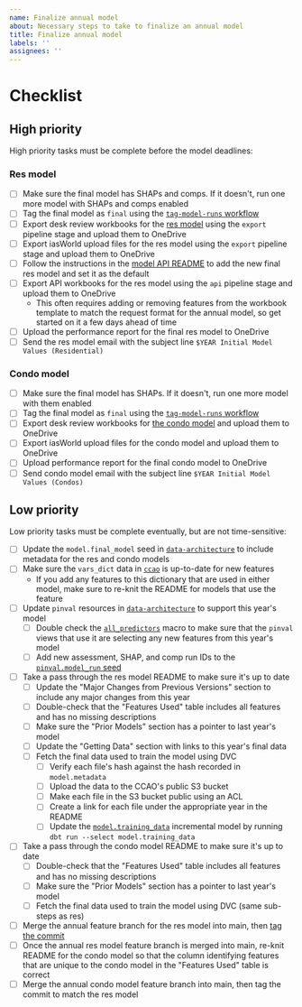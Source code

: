 ```yaml
---
name: Finalize annual model
about: Necessary steps to take to finalize an annual model
title: Finalize annual model
labels: ''
assignees: ''
---
```


# Checklist

## High priority

High priority tasks must be complete before the model deadlines:

### Res model

- [ ] Make sure the final model has SHAPs and comps. If it doesn't, run one more model with SHAPs and comps enabled
- [ ] Tag the final model as `final` using the [`tag-model-runs` workflow](https://github.com/ccao-data/model-res-avm/actions/workflows/tag-model-runs.yaml)
- [ ] Export desk review workbooks for the [res model](https://github.com/ccao-data/model-res-avm/) using the `export` pipeline stage and upload them to OneDrive
- [ ] Export iasWorld upload files for the res model using the `export` pipeline stage and upload them to OneDrive
- [ ] Follow the instructions in the [model API README](https://github.com/ccao-data/api-res-avm/) to add the new final res model and set it as the default
- [ ] Export API workbooks for the res model using the `api` pipeline stage and upload them to OneDrive
  - This often requires adding or removing features from the workbook template to match the request format for the annual model, so get started on it a few days ahead of time
- [ ] Upload the performance report for the final res model to OneDrive
- [ ] Send the res model email with the subject line `$YEAR Initial Model Values (Residential)`

### Condo model

- [ ] Make sure the final model has SHAPs. If it doesn't, run one more model with them enabled
- [ ] Tag the final model as `final` using the [`tag-model-runs` workflow](https://github.com/ccao-data/model-res-avm/actions/workflows/tag-model-runs.yaml)
- [ ] Export desk review workbooks for [the condo model](https://github.com/ccao-data/model-condo-avm/) and upload them to OneDrive
- [ ] Export iasWorld upload files for the condo model and upload them to OneDrive
- [ ] Upload performance report for the final condo model to OneDrive
- [ ] Send condo model email with the subject line `$YEAR Initial Model Values (Condos)`

## Low priority

Low priority tasks must be complete eventually, but are not time-sensitive:

- [ ] Update the `model.final_model` seed in [`data-architecture`](https://github.com/ccao-data/data-architecture/) to include metadata for the res and condo models
- [ ] Make sure the `vars_dict` data in [`ccao`](https://github.com/ccao-data/ccao/) is up-to-date for new features
  - If you add any features to this dictionary that are used in either model, make sure to re-knit the README for models that use the feature
- [ ] Update `pinval` resources in [`data-architecture`](https://github.com/ccao-data/data-architecture/) to support this year's model
  - [ ] Double check the [`all_predictors`](https://github.com/ccao-data/data-architecture/blob/master/dbt/macros/all_predictors.sql) macro to make sure that the `pinval` views that use it are  selecting any new features from this year's model
  - [ ] Add new assessment, SHAP, and comp run IDs to the [`pinval.model_run` seed](https://github.com/ccao-data/data-architecture/blob/master/dbt/seeds/pinval/pinval.model_run.csv)
- [ ] Take a pass through the res model README to make sure it's up to date
  - [ ] Update the "Major Changes from Previous Versions" section to include any major changes from this year
  - [ ] Double-check that the "Features Used" table includes all features and has no missing descriptions
  - [ ] Make sure the "Prior Models" section has a pointer to last year's model
  - [ ] Update the "Getting Data" section with links to this year's final data
  - [ ] Fetch the final data used to train the model using DVC
    - [ ] Verify each file's hash against the hash recorded in `model.metadata`
    - [ ] Upload the data to the CCAO's public S3 bucket
    - [ ] Make each file in the S3 bucket public using an ACL
    - [ ] Create a link for each file under the appropriate year in the README
    - [ ] Update the [`model.training_data`](https://github.com/ccao-data/data-architecture/blob/master/dbt/models/model/model.training_data.py) incremental model by running `dbt run --select model.training_data`
- [ ] Take a pass through the condo model README to make sure it's up to date
  - [ ] Double-check that the "Features Used" table includes all features and has no missing descriptions
  - [ ] Make sure the "Prior Models" section has a pointer to last year's model
  - [ ] Fetch the final data used to train the model using DVC (same sub-steps as res)
- [ ] Merge the annual feature branch for the res model into main, then [tag the commit](https://github.com/ccao-data/model-res-avm/tags)
- [ ] Once the annual res model feature branch is merged into main, re-knit README for the condo model so that the column identifying features that are unique to the condo model in the "Features Used" table is correct
- [ ] Merge the annual condo model feature branch into main, then tag the commit to match the res model
